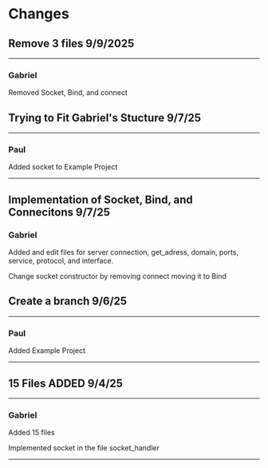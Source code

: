 # Changes

## Remove 3 files 9/9/2025

---
### **Gabriel**
Removed Socket, Bind, and connect



## Trying to Fit Gabriel's Stucture 9/7/25
---
### **Paul**

Added socket to Example Project


---

## Implementation of Socket, Bind, and Connecitons 9/7/25

### **Gabriel** 
Added and edit files for server connection, get_adress, 
domain, ports, service, protocol, and interface.

Change socket constructor by removing connect moving it to Bind 





## Create a branch 9/6/25
---
### **Paul**
Added Example Project

---

## 15 Files ADDED 9/4/25
---

### **Gabriel**
Added 15 files 

Implemented socket in the file socket_handler

---